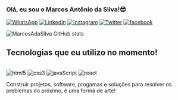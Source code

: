 ### Olá, eu sou o Marcos Antônio da Silva!😎 

[![WhatsApp](https://img.shields.io/badge/WhatsApp-25D366?style=for-the-badge&logo=whatsapp&logoColor=white)](+55061986116538)
[![LinkedIn](https://img.shields.io/badge/LinkedIn-0077B5?style=for-the-badge&logo=linkedin&logoColor=white)](https://linkedin.com/in/marcos-antônio-da-silva-51b45b1a3)
[![Instagram](https://img.shields.io/badge/Instagram-E4405F?style=for-the-badge&logo=instagram&logoColor=white)](https://instagram.com/marcos.antoniodasilva.5243)
[![Twitter](	https://img.shields.io/badge/Twitter-1DA1F2?style=for-the-badge&logo=twitter&logoColor=white)](https://twitter.com/@marcos17481910)
[![facebook](https://img.shields.io/badge/Facebook-1877F2?style=for-the-badge&logo=facebook&logoColor=white)](https://facebook.com/marcos.antoniodasilva.5243)

![MarcosAdaSilva GitHub stats](https://github-readme-stats.vercel.app/api?username=MarcosAdaSilva&show_icons=true&theme=dracula)

## Tecnologias que eu utilizo no momento!
<div style="display: inline_block"><br/>
  <img aling="center" alt="html5" src="https://img.shields.io/badge/HTML5-E34F26?style=for-the-badge&logo=html5&logoColor=white"/>
  <img aling="center" alt="css3" src="https://img.shields.io/badge/CSS3-1572B6?style=for-the-badge&logo=css3&logoColor=white"/>
   <img aling="center" alt="javaScript" src="https://img.shields.io/badge/JavaScript-F7DF1E?style=for-the-badge&logo=javascript&logoColor=black"/>
   <img aling="center" alt="react" src="https://img.shields.io/badge/React-20232A?style=for-the-badge&logo=react&logoColor=61DAFB"/>
  </div>
  
  Construir projetos, software, progamas e soluções para resolver os preblemas do próximo, é uma forma de arte!

